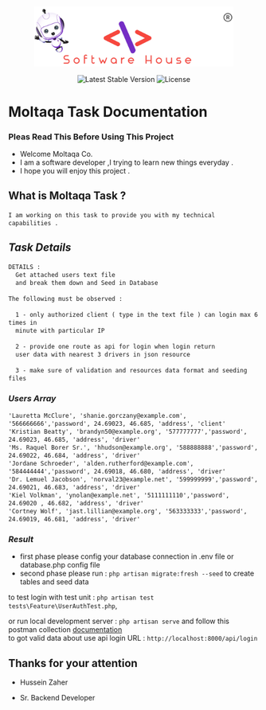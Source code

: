 <p align="center"><a href="https://moltaqa.net/" target="_blank">
<img src="https://raw.githubusercontent.com/husseinzaher/moltaqa-task/main/public/logo.webp?raw=true" width="400"></a></p>



<p align="center">
<img src="https://img.shields.io/packagist/v/laravel/framework" alt="Latest Stable Version">
<img src="https://img.shields.io/packagist/l/laravel/framework" alt="License">
</p>

# Moltaqa Task Documentation

### Pleas Read This Before Using This Project

* Welcome Moltaqa Co.
* I am a software developer ,I trying to learn new things everyday .
* I hope you will enjoy this project .

## What is Moltaqa Task ?

    I am working on this task to provide you with my technical capabilities .

## _Task Details_

    DETAILS :
      Get attached users text file
      and break them down and Seed in Database

    The following must be observed :
    
      1 - only authorized client ( type in the text file ) can login max 6 times in
      minute with particular IP

      2 - provide one route as api for login when login return
      user data with nearest 3 drivers in json resource

      3 - make sure of validation and resources data format and seeding files

### **_Users Array_**

    'Lauretta McClure', 'shanie.gorczany@example.com', '566666666','password', 24.69023, 46.685, 'address', 'client'
    'Kristian Beatty', 'brandyn50@example.org', '577777777','password', 24.69023, 46.685, 'address', 'driver'
    'Ms. Raquel Borer Sr.', 'hhudson@example.org', '588888888','password', 24.69022, 46.684, 'address', 'driver'
    'Jordane Schroeder', 'alden.rutherford@example.com', '584444444','password', 24.69018, 46.680, 'address', 'driver'
    'Dr. Lemuel Jacobson', 'norval23@example.net', '599999999','password', 24.69021, 46.683, 'address', 'driver'
    'Kiel Volkman', 'ynolan@example.net', '5111111110','password', 24.69020 , 46.682, 'address', 'driver'
    'Cortney Wolf', 'jast.lillian@example.org', '563333333','password', 24.69019, 46.681, 'address', 'driver'

### **_Result_**
- first phase please config your database connection in .env file or database.php config file 
- second phase please run : `php artisan migrate:fresh --seed` to create tables and seed data

to test login with test unit : `php artisan test tests\Feature\UserAuthTest.php`,

or run local development server : `php artisan serve` and follow this postman
collection  [documentation](https://documenter.getpostman.com/view/14745945/UzBgupY7)  
to got valid data about use api login URL : `http://localhost:8000/api/login`

## Thanks for your attention

- Hussein Zaher

- Sr. Backend Developer 
